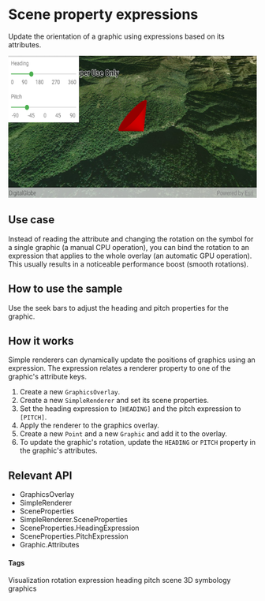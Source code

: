 # Scene property expressions

Update the orientation of a graphic using expressions based on its attributes.

![Scene property expressions App](scene-property-expressions.png)

## Use case

Instead of reading the attribute and changing the rotation on the symbol
for a single graphic (a manual CPU operation), you can bind the rotation
to an expression that applies to the whole overlay (an automatic GPU
operation). This usually results in a noticeable performance boost
(smooth rotations).

## How to use the sample

Use the seek bars to adjust the heading and pitch properties for the
graphic.

## How it works

Simple renderers can dynamically update the positions of graphics using
an expression. The expression relates a renderer property to one of the
graphic's attribute keys.

1. Create a new `GraphicsOverlay`. 
2. Create a new `SimpleRenderer` and set its scene properties.
3. Set the heading expression to `[HEADING]` and the pitch expression to
   `[PITCH]`.
4. Apply the renderer to the graphics overlay.
5. Create a new `Point` and a new `Graphic` and add it to the overlay.
6. To update the graphic's rotation, update the `HEADING` or `PITCH`
   property in the graphic's attributes.
       
## Relevant API

* GraphicsOverlay
* SimpleRenderer
* SceneProperties 
* SimpleRenderer.SceneProperties
* SceneProperties.HeadingExpression
* SceneProperties.PitchExpression
* Graphic.Attributes

#### Tags
Visualization 
rotation 
expression 
heading 
pitch 
scene 
3D 
symbology 
graphics
